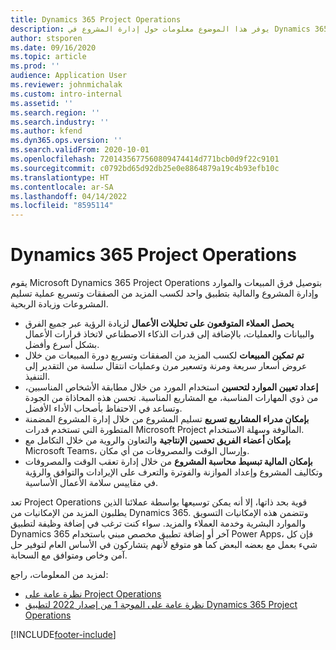 ```yaml
---
title: Dynamics 365 Project Operations
description: يوفر هذا الموضوع معلومات حول إدارة المشروع في Dynamics 365 Project Operations.
author: stsporen
ms.date: 09/16/2020
ms.topic: article
ms.prod: ''
audience: Application User
ms.reviewer: johnmichalak
ms.custom: intro-internal
ms.assetid: ''
ms.search.region: ''
ms.search.industry: ''
ms.author: kfend
ms.dyn365.ops.version: ''
ms.search.validFrom: 2020-10-01
ms.openlocfilehash: 7201435677560809474414d771bcb0d9f22c9101
ms.sourcegitcommit: c0792bd65d92db25e0e8864879a19c4b93efb10c
ms.translationtype: HT
ms.contentlocale: ar-SA
ms.lasthandoff: 04/14/2022
ms.locfileid: "8595114"
---
```

# <a name="dynamics-365-project-operations"></a>Dynamics 365 Project Operations

يقوم Microsoft Dynamics 365 Project Operations بتوصيل فرق المبيعات والموارد وإدارة المشروع والمالية بتطبيق واحد لكسب المزيد من الصفقات وتسريع عملية تسليم المشروعات وزيادة الربحية.

-   **يحصل العملاء المتوقعون على تحليلات الأعمال** لزيادة الرؤية عبر جميع الفرق والبيانات والعمليات، بالإضافة إلى قدرات الذكاء الاصطناعي لاتخاذ قرارات الأعمال بشكل أسرع وأفضل.
-   **تم تمكين المبيعات** لكسب المزيد من الصفقات وتسريع دورة المبيعات من خلال عروض أسعار سريعة ومرنة وتسعير مرن وعمليات انتقال سلسة من التقدير إلى التنفيذ.
-   **إعداد تعيين الموارد لتحسين** استخدام المورد من خلال مطابقة الأشخاص المناسبين، من ذوي المهارات المناسبة، مع المشاريع المناسبة. تحسن هذه المحاذاة من الجودة وتساعد في الاحتفاظ بأصحاب الأداء الأفضل.
-   **بإمكان مدراء المشاريع تسريع** تسليم المشروع من خلال إدارة المشروع المضمنة المتطورة التي تستخدم قدرات Microsoft Project المألوفة وسهلة الاستخدام.
-   **بإمكان أعضاء الفريق تحسين الإنتاجية** والتعاون والروية من خلال التكامل مع Microsoft Teams، وإرسال الوقت والمصروفات من أي مكان.
-   **بإمكان المالية تبسيط محاسبة المشروع** من خلال إدارة تعقب الوقت والمصروفات وتكاليف المشروع وإعداد الموازنة والفوترة والتعرف على الإيرادات والتوافق والرؤية في مقاييس سلامة الأعمال الأساسية.

تعد Project Operations قوية بحد ذاتها، إلا أنه يمكن توسيعها بواسطة عملائنا الذين يطلبون المزيد من الإمكانيات من Dynamics 365. وتتضمن هذه الإمكانيات التسويق والموارد البشرية وخدمة العملاء والمزيد. سواء كنت ترغب في إضافة وظيفة لتطبيق Dynamics 365 آخر أو إضافة تطبيق مخصص مبني باستخدام Power Apps، فإن كل شيء بعمل مع بعضه البعض كما هو متوقع لأنهم يتشاركون في الأساس العام لتوفير حل آمن وخاص ومتوافق مع السحابة.

لمزيد من المعلومات، راجع:

- [نظرة عامة على Project Operations](https://dynamics.microsoft.com/en-us/project-operations/overview/)
- [نظرة عامة على الموجة 1 من إصدار 2022 لتطبيق Dynamics 365 Project Operations](/dynamics365-release-plan/2022wave1/finance-operations/dynamics365-project-operations/)


[!INCLUDE[footer-include](includes/footer-banner.md)]
